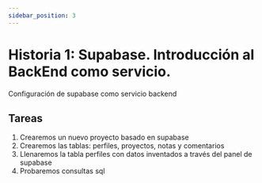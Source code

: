```yaml
---
sidebar_position: 3
---
```


# Historia 1: Supabase. Introducción al BackEnd como servicio.


Configuración de supabase como servicio backend

## Tareas
1. Crearemos un nuevo proyecto basado en supabase
2. Crearemos las tablas: perfiles, proyectos, notas y comentarios
3. Llenaremos la tabla perfiles con datos inventados a través del panel de supabase
4. Probaremos consultas sql


